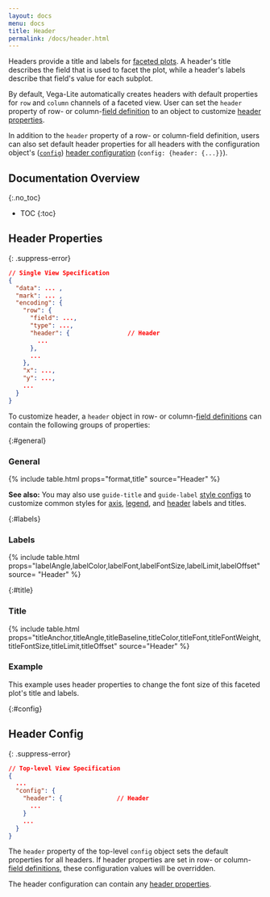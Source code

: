 ```yaml
---
layout: docs
menu: docs
title: Header
permalink: /docs/header.html
---
```


Headers provide a title and labels for [faceted plots](facet.html). A header's title describes the field that is used to facet the plot, while a header's labels describe that field's value for each subplot.

By default, Vega-Lite automatically creates headers with default properties for `row` and `column` channels of a faceted view. User can set the `header` property of row- or column-[field definition](facet.html#field-def) to an object to customize [header properties](#header-properties).

In addition to the `header` property of a row- or column-field definition, users can also set default header properties for all headers with the configuration object's ([`config`](config.html)) [header configuration](#config) (`config: {header: {...}}`).

## Documentation Overview

{:.no_toc}

<!-- prettier-ignore -->
- TOC
{:toc}

## Header Properties

{: .suppress-error}

```json
// Single View Specification
{
  "data": ... ,
  "mark": ... ,
  "encoding": {
    "row": {
      "field": ...,
      "type": ...,
      "header": {                // Header
        ...
      },
      ...
    },
    "x": ...,
    "y": ...,
    ...
  }
}
```

To customize header, a `header` object in row- or column-[field definitions](facet.html#mapping) can contain the following groups of properties:

{:#general}

### General

{% include table.html props="format,title" source="Header" %}

**See also:** You may also use `guide-title` and `guide-label` [style configs](mark.html#style-config) to customize common styles for [axis](axis.html), [legend](legend.html), and [header](header.html) labels and titles.

{:#labels}

### Labels

{% include table.html props="labelAngle,labelColor,labelFont,labelFontSize,labelLimit,labelOffset" source= "Header" %}

{:#title}

### Title

{% include table.html props="titleAnchor,titleAngle,titleBaseline,titleColor,titleFont,titleFontWeight,titleFontSize,titleLimit,titleOffset" source="Header" %}

### Example

<span class="vl-example" data-name="facet_custom_header"></span>

This example uses header properties to change the font size of this faceted plot's title and labels.

{:#config}

## Header Config

{: .suppress-error}

```json
// Top-level View Specification
{
  ...
  "config": {
    "header": {               // Header
      ...
    }
    ...
  }
}
```

The `header` property of the top-level `config` object sets the default properties for all headers. If header properties are set in row- or column-[field definitions](facet.html#mapping), these configuration values will be overridden.

The header configuration can contain any [header properties](#general).
